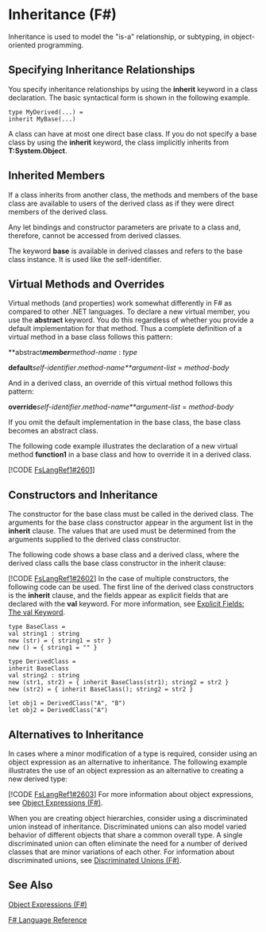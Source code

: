 # Inheritance (F#)

Inheritance is used to model the "is-a" relationship, or subtyping, in object-oriented programming.


## Specifying Inheritance Relationships
You specify inheritance relationships by using the **inherit** keyword in a class declaration. The basic syntactical form is shown in the following example.


```
type MyDerived(...) =
inherit MyBase(...)
```
A class can have at most one direct base class. If you do not specify a base class by using the **inherit** keyword, the class implicitly inherits from **T:System.Object**.


## Inherited Members
If a class inherits from another class, the methods and members of the base class are available to users of the derived class as if they were direct members of the derived class.

Any let bindings and constructor parameters are private to a class and, therefore, cannot be accessed from derived classes.

The keyword **base** is available in derived classes and refers to the base class instance. It is used like the self-identifier.


## Virtual Methods and Overrides
Virtual methods (and properties) work somewhat differently in F# as compared to other .NET languages. To declare a new virtual member, you use the **abstract** keyword. You do this regardless of whether you provide a default implementation for that method. Thus a complete definition of a virtual method in a base class follows this pattern:

**abstract****member***method-name* : *type*

**default***self-identifier*.*method-name**argument-list* = *method-body*

And in a derived class, an override of this virtual method follows this pattern:

**override***self-identifier*.*method-name**argument-list* = *method-body*

If you omit the default implementation in the base class, the base class becomes an abstract class.

The following code example illustrates the declaration of a new virtual method **function1** in a base class and how to override it in a derived class.

[!CODE [FsLangRef1#2601](../CodeSnippet/VS_Snippets_Fsharp/fslangref1/FSharp/fs/inheritance.fs#2601)]
    
## Constructors and Inheritance
The constructor for the base class must be called in the derived class. The arguments for the base class constructor appear in the argument list in the **inherit** clause. The values that are used must be determined from the arguments supplied to the derived class constructor.

The following code shows a base class and a derived class, where the derived class calls the base class constructor in the inherit clause:

[!CODE [FsLangRef1#2602](../CodeSnippet/VS_Snippets_Fsharp/fslangref1/FSharp/fs/inheritance.fs#2602)]
    In the case of multiple constructors, the following code can be used. The first line of the derived class constructors is the **inherit** clause, and the fields appear as explicit fields that are declared with the **val** keyword. For more information, see [Explicit Fields: The val Keyword](http://msdn.microsoft.com/en-us/library/a58c4413-16c7-4e1a-8995-0ccc6e044157).


```f#
type BaseClass =
val string1 : string
new (str) = { string1 = str }
new () = { string1 = "" }

type DerivedClass =
inherit BaseClass
val string2 : string
new (str1, str2) = { inherit BaseClass(str1); string2 = str2 }
new (str2) = { inherit BaseClass(); string2 = str2 }

let obj1 = DerivedClass("A", "B")
let obj2 = DerivedClass("A")
```

## Alternatives to Inheritance
In cases where a minor modification of a type is required, consider using an object expression as an alternative to inheritance. The following example illustrates the use of an object expression as an alternative to creating a new derived type:

[!CODE [FsLangRef1#2603](../CodeSnippet/VS_Snippets_Fsharp/fslangref1/FSharp/fs/inheritance.fs#2603)]
    For more information about object expressions, see [Object Expressions &#40;F&#35;&#41;](Object+Expressions+%28F%23%29.md).

When you are creating object hierarchies, consider using a discriminated union instead of inheritance. Discriminated unions can also model varied behavior of different objects that share a common overall type. A single discriminated union can often eliminate the need for a number of derived classes that are minor variations of each other. For information about discriminated unions, see [Discriminated Unions &#40;F&#35;&#41;](Discriminated+Unions+%28F%23%29.md).


## See Also
[Object Expressions &#40;F&#35;&#41;](Object+Expressions+%28F%23%29.md)

[F&#35; Language Reference](F%23+Language+Reference.md)

